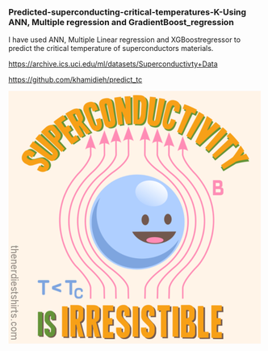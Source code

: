 ### Predicted-superconducting-critical-temperatures-K-Using ANN, Multiple regression and GradientBoost_regression
I have used ANN, Multiple Linear regression and XGBoostregressor to predict the critical temperature of superconductors materials.

https://archive.ics.uci.edu/ml/datasets/Superconductivty+Data

https://github.com/khamidieh/predict_tc


![T_c](SuperT_c2.png)
